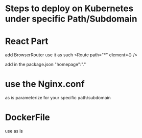 # Steps to deploy on Kubernetes under specific Path/Subdomain

# React Part
add BrowserRouter
use it as such 
 <BrowserRouter basename="/dashboard/50">
      <Routes>
        <Route path="*" element={<App />} />
      </Routes>
</BrowserRouter>

add in the package.json
"homepage":"."

# use the Nginx.conf
as is parameterize for your specific path/subdomain

# DockerFile
use as is


